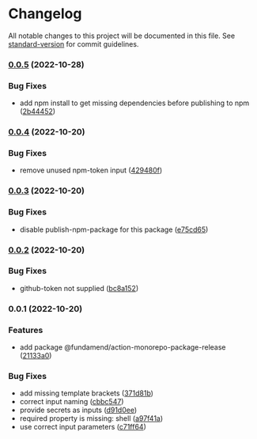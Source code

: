# Changelog

All notable changes to this project will be documented in this file. See [standard-version](https://github.com/conventional-changelog/standard-version) for commit guidelines.

### [0.0.5](https://github.com/fundamend/fundamend/compare/@fundamend/action-monorepo-package-release@0.0.4...@fundamend/action-monorepo-package-release@0.0.5) (2022-10-28)

### Bug Fixes

- add npm install to get missing dependencies before publishing to npm ([2b44452](https://github.com/fundamend/fundamend/commit/2b44452f66c047acff86134e0c9344ccbbae3241))

### [0.0.4](https://github.com/fundamend/fundamend/compare/@fundamend/action-monorepo-package-release@0.0.3...@fundamend/action-monorepo-package-release@0.0.4) (2022-10-20)

### Bug Fixes

- remove unused npm-token input ([429480f](https://github.com/fundamend/fundamend/commit/429480fb4e0cfeecc986f42e332deb29a2ade421))

### [0.0.3](https://github.com/fundamend/fundamend/compare/@fundamend/action-monorepo-package-release@0.0.2...@fundamend/action-monorepo-package-release@0.0.3) (2022-10-20)

### Bug Fixes

- disable publish-npm-package for this package ([e75cd65](https://github.com/fundamend/fundamend/commit/e75cd65db75441b8ad1faba597b03c060d9dbc30))

### [0.0.2](https://github.com/fundamend/fundamend/compare/@fundamend/action-monorepo-package-release@0.0.1...@fundamend/action-monorepo-package-release@0.0.2) (2022-10-20)

### Bug Fixes

- github-token not supplied ([bc8a152](https://github.com/fundamend/fundamend/commit/bc8a152713c870a7ca708420cb6d07026d4bd022))

### 0.0.1 (2022-10-20)

### Features

- add package @fundamend/action-monorepo-package-release ([21133a0](https://github.com/fundamend/fundamend/commit/21133a045efbbcf8aa1643fa7eb0a4d689072f91))

### Bug Fixes

- add missing template brackets ([371d81b](https://github.com/fundamend/fundamend/commit/371d81b2a4790cb9ca16aed09f8f467307711f64))
- correct input naming ([cbbc547](https://github.com/fundamend/fundamend/commit/cbbc547ce0d6feba4eb0d0388982141bfd3c478c))
- provide secrets as inputs ([d91d0ee](https://github.com/fundamend/fundamend/commit/d91d0eee87987aad9296d771528bf50d9d1ce40d))
- required property is missing: shell ([a97f41a](https://github.com/fundamend/fundamend/commit/a97f41aed1b9719cc345460484c51275cda0ba9f))
- use correct input parameters ([c71ff64](https://github.com/fundamend/fundamend/commit/c71ff644423b1541c82b2d72eea81c3c013184ad))
